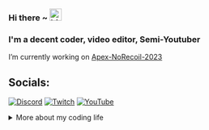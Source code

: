 ### Hi there ~ <img src="https://user-images.githubusercontent.com/1303154/88677602-1635ba80-d120-11ea-84d8-d263ba5fc3c0.gif" width="24px" alt="hi">

<h3>I'm a decent coder, video editor, Semi-Youtuber</h3>

 I’m currently working on [Apex-NoRecoil-2023](https://github.com/exzyyywakeup/Apex-NoRecoil-2023)<br>
##  Socials:
[![Discord](https://img.shields.io/badge/Discord-5865F2?style=for-the-badge&logo=discord&logoColor=white)](https://discord.gg/vkHSavv6AU) [![Twitch](https://img.shields.io/badge/Twitch-9146FF?style=for-the-badge&logo=twitch&logoColor=white)](https://twitch.tv/exzyyywakeup) [![YouTube](https://img.shields.io/badge/YouTube-FF0000?style=for-the-badge&logo=youtube&logoColor=white)](https://youtube.com/@exzyyyoff)
<details>
<summary> More about my coding life</summary>
<br />

![Top Langs](https://github-readme-stats.vercel.app/api/top-langs/?username=490hz&layout=compact&hide=css,html)

![Zheeeng's github stats](https://github-readme-stats.vercel.app/api?username=490hz&count_private=true&show_icons=true&theme=onedark)

</details>
